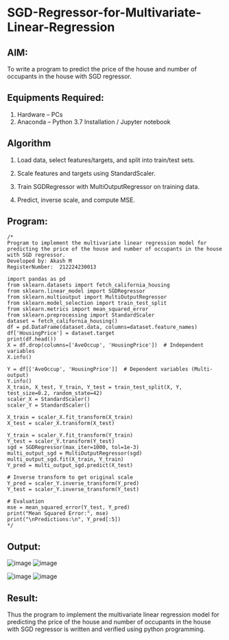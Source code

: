 # SGD-Regressor-for-Multivariate-Linear-Regression

## AIM:
To write a program to predict the price of the house and number of occupants in the house with SGD regressor.

## Equipments Required:
1. Hardware – PCs
2. Anaconda – Python 3.7 Installation / Jupyter notebook

## Algorithm
1. Load data, select features/targets, and split into train/test sets.

2. Scale features and targets using StandardScaler.

3. Train SGDRegressor with MultiOutputRegressor on training data.

4. Predict, inverse scale, and compute MSE.
 

## Program:
```
/*
Program to implement the multivariate linear regression model for predicting the price of the house and number of occupants in the house with SGD regressor.
Developed by: Akash M
RegisterNumber:  212224230013

import pandas as pd
from sklearn.datasets import fetch_california_housing
from sklearn.linear_model import SGDRegressor
from sklearn.multioutput import MultiOutputRegressor
from sklearn.model_selection import train_test_split
from sklearn.metrics import mean_squared_error
from sklearn.preprocessing import StandardScaler
dataset = fetch_california_housing()
df = pd.DataFrame(dataset.data, columns=dataset.feature_names)
df['HousingPrice'] = dataset.target
print(df.head())
X = df.drop(columns=['AveOccup', 'HousingPrice'])  # Independent variables
X.info()

Y = df[['AveOccup', 'HousingPrice']]  # Dependent variables (Multi-output)
Y.info()
X_train, X_test, Y_train, Y_test = train_test_split(X, Y, test_size=0.2, random_state=42)
scaler_X = StandardScaler()
scaler_Y = StandardScaler()

X_train = scaler_X.fit_transform(X_train)
X_test = scaler_X.transform(X_test)

Y_train = scaler_Y.fit_transform(Y_train)
Y_test = scaler_Y.transform(Y_test)
sgd = SGDRegressor(max_iter=1000, tol=1e-3)
multi_output_sgd = MultiOutputRegressor(sgd)
multi_output_sgd.fit(X_train, Y_train)
Y_pred = multi_output_sgd.predict(X_test)

# Inverse transform to get original scale
Y_pred = scaler_Y.inverse_transform(Y_pred)
Y_test = scaler_Y.inverse_transform(Y_test)

# Evaluation
mse = mean_squared_error(Y_test, Y_pred)
print("Mean Squared Error:", mse)
print("\nPredictions:\n", Y_pred[:5])
*/
```

## Output:
![image](https://github.com/user-attachments/assets/91c6ea6c-69f2-4510-9fcc-2381c2204f53)
![image](https://github.com/user-attachments/assets/f50ce276-fcac-453d-972b-ed9f60bed7c9)

![image](https://github.com/user-attachments/assets/46492912-c73c-40e6-a35e-90c4a7d92368)
![image](https://github.com/user-attachments/assets/e9f523d5-f711-455a-bba2-b7f0dac8d191)




## Result:
Thus the program to implement the multivariate linear regression model for predicting the price of the house and number of occupants in the house with SGD regressor is written and verified using python programming.
